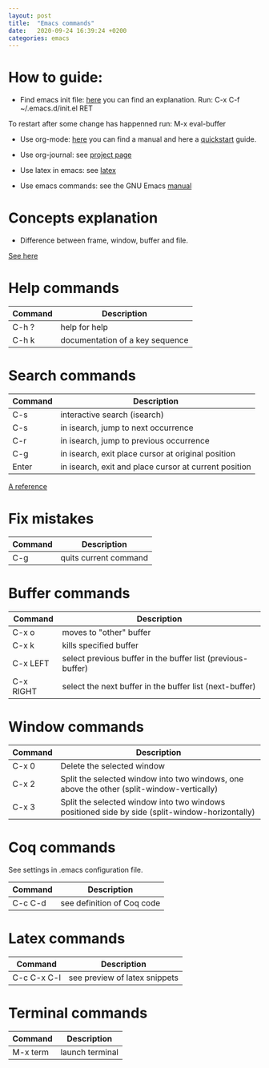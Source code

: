 ```yaml
---
layout: post
title:  "Emacs commands"
date:   2020-09-24 16:39:24 +0200
categories: emacs
---
```


# How to guide:  

- Find emacs init file: [here][init] you can find an explanation. Run: C-x C-f ~/.emacs.d/init.el RET

To restart after some change has happenned run: M-x eval-buffer

[init]: https://www.emacswiki.org/emacs/InitFile

- Use org-mode: [here][org] you can find a manual and here a [quickstart][quick] guide.

[org]: https://orgmode.org/
[quick]: https://orgmode.org/quickstart.html

- Use org-journal: see [project page][journal]

[journal]: https://github.com/bastibe/org-journal

- Use latex in emacs: see [latex][latex]

[latex]: https://opensource.com/article/20/4/emacs-org-mode

- Use emacs commands: see the GNU Emacs [manual][gnu]

[gnu]: https://www.gnu.org/software/emacs/manual/html_node/emacs/index.html

# Concepts explanation

- Difference between frame, window, buffer and file.

[See here][diff]

[diff]: https://emacs.stackexchange.com/questions/13583/whats-the-difference-between-a-buffer-a-file-a-window-and-a-frame

# Help commands  

| Command  | Description                     |
| ---------| ------------------------------- |
| C-h ?    | help for help                   |
| C-h k    | documentation of a key sequence |

# Search commands  

| Command  | Description |
| ------------- | ------------- |
| C-s | interactive search (isearch) |
| C-s | in isearch, jump to next occurrence |
| C-r | in isearch, jump to previous occurrence |
| C-g | in isearch, exit place cursor at original position |
| Enter | in isearch, exit and place cursor at current position |



[A reference][searchref]

[searchref]: http://ergoemacs.org/emacs/emacs_search_current_word.html

# Fix mistakes  

| Command       | Description   |
| ------------- | ------------- |
| C-g           | quits current command |


# Buffer commands 

| Command       | Description                                                 |
| ------------- | ----------------------------------------------------------- |
| C-x o         | moves to "other" buffer                                     |
| C-x k         | kills specified buffer                                      |
| C-x LEFT      | select previous buffer in the buffer list (previous-buffer) | 
| C-x RIGHT     | select the next buffer in the buffer list (next-buffer)     |

# Window commands

| Command       | Description                                                                                    |
| ------------- | ---------------------------------------------------------------------------------------------- |
| C-x 0         | Delete the selected window                                                                     |
| C-x 2         | Split the selected window into two windows, one above the other (split-window-vertically)      |
| C-x 3         | Split the selected window into two windows positioned side by side (split-window-horizontally) | 

# Coq commands  

See settings in .emacs configuration file.

| Command       | Description |
| ------------- | ------------- |
| C-c C-d       | see definition of Coq code |

# Latex commands

| Command       | Description |
| ------------- | ------------- |
| C-c C-x C-l   | see preview of latex snippets |

# Terminal commands

| Command       | Description |
| ------------- | ------------- |
| M-x term   | launch terminal |
